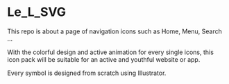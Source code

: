 # Le_L_SVG

This repo is about a page of navigation icons such as Home, Menu, Search ...

With the colorful design and active animation for every single icons, this icon pack will be suitable for an active and youthful website or app.

Every symbol is designed from scratch using Illustrator.

